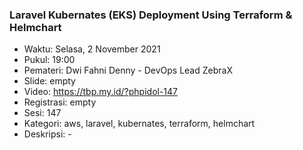 ### Laravel Kubernates (EKS) Deployment Using Terraform & Helmchart

- Waktu: Selasa, 2 November 2021
- Pukul: 19:00
- Pemateri: Dwi Fahni Denny - DevOps Lead ZebraX
- Slide: empty
- Video: https://tbp.my.id/?phpidol-147 
- Registrasi: empty
- Sesi: 147
- Kategori: aws, laravel, kubernates, terraform, helmchart
- Deskripsi: -
